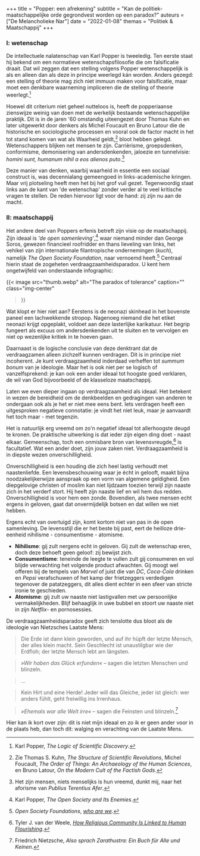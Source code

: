 +++
title    = "Popper: een afrekening"
subtitle = "Kan de politiek-maatschappelijke orde gegrondvest worden op een paradox?"
auteurs  = ["De Melancholieke Nar"]
date     = "2022-01-08"
themas   = "Politiek & Maatschappij"
+++


### I: wetenschap

De intellectuele nalatenschap van Karl Popper is tweeledig. Ten eerste staat hij bekend om een normatieve wetenschapsfilosofie die om falsificatie draait. Dat wil zeggen dat een stelling volgens Popper wetenschappelijk is als en alleen dan als deze in principe weerlegd kán worden. Anders gezegd: een stelling of theorie mag zich niet immuun maken voor falsificatie, maar moet een denkbare waarneming impliceren die de stelling of theorie weerlegt.[^1]

Hoewel dit criterium niet geheel nutteloos is, heeft de popperiaanse zienswijze weinig van doen met de werkelijk bestaande wetenschappelijke praktijk. Dit is in de jaren '60 omstandig uiteengezet door Thomas Kuhn en later uitgewerkt door denkers als Michel Foucault en Bruno Latour die de historische en sociologische processen en vooral ook de factor macht in het tot stand komen van wat als Waarheid geldt,[^2] bloot hebben gelegd. Wetenschappers blijken net mensen te zijn. Carrièrisme, groepsdenken, conformisme, demonisering van andersdenkenden, jaloezie en tunnelvisie: _homini sunt, humanum nihil a eos alienos puto_.[^3]

Deze manier van denken, waarbij waarheid in essentie een sociaal construct is, was decennialang gemeengoed in links-academische kringen. Maar vrij plotseling heeft men het bij het grof vuil gezet. Tegenwoordig staat links aan de kant van 'de wetenschap' zonder verder al te veel kritische vragen te stellen. De reden hiervoor ligt voor de hand: zij zijn nu aan de macht.


### II: maatschappij

Het andere deel van Poppers erfenis betreft zijn visie op de maatschappij. Zijn ideaal is _'de open samenleving'_,[^4] waar niemand minder dan George Soros, gewezen financieel roofridder en thans lieveling van links, het vehikel van zijn internationale filantropische ondernemingen (_kuch_), namelijk _The Open Society Foundation_, naar vernoemd heeft.[^5] Centraal hierin staat de zogeheten verdraagzaamheidsparadox. U kent hem ongetwijfeld van onderstaande infographic:

{{< image
	src="thumb.webp"
	alt="The paradox of tolerance"
	caption=""
	class="img-center"
>}}

Wat klopt er hier niet aan? Eerstens is de neonazi skinhead in het bovenste paneel een lachwekkende stropop. Nagenoeg niemand die het etiket neonazi krijgt opgeplakt, voldoet aan deze lasterlijke karikatuur. Het begrip fungeert als excuus om andersdenkenden uit te sluiten en te vervolgen en niet op wezenlijke kritiek in te hoeven gaan.

Daarnaast is de logische conclusie van deze denktrant dat de verdraagzamen alleen zichzelf kunnen verdragen. Dit is in principe niet incoherent. Je kunt verdraagzaamheid inderdaad verheffen tot _summum bonum_ van je ideologie. Maar het is ook niet per se logisch of vanzelfsprekend: je kan ook een ander ideaal tot hoogste goed verklaren, de wil van God bijvoorbeeld of de klasseloze maatschappij. 

Laten we even dieper ingaan op verdraagzaamheid als ideaal. Het betekent in wezen de bereidheid om de denkbeelden en gedragingen van anderen te ondergaan ook als je het er niet mee eens bent. Iets verdragen heeft een uitgesproken negatieve connotatie: je vindt het niet leuk, maar je aanvaardt het toch maar - met tegenzin. 

Het is natuurlijk erg vreemd om zo'n negatief ideaal tot allerhoogste deugd te kronen. De praktische uitwerking is dat ieder zijn eigen ding doet - naast elkaar. Gemeenschap, toch een onmisbare bron van levensvreugde,[^6] is facultatief. Wat een ander doet, zijn jouw zaken niet. Verdraagzaamheid is in diepste wezen onverschilligheid.

Onverschilligheid is een houding die zich heel lastig verhoudt met naastenliefde. Een levensbeschouwing waar je écht in gelooft, maakt bijna noodzakelijkerwijze aanspraak op een vorm van algemene geldigheid. Een diepgelovige christen of moslim kan niet lijdzaam toezien terwijl zijn naaste zich in het verderf stort. Hij heeft zijn naaste lief en wil hem dus redden. Onverschilligheid is voor hem een zonde. Bovendien, als twee mensen echt ergens in geloven, gaat dat onvermijdelijk botsen en dat willen we niet hebben.

Ergens echt van overtuigd zijn, komt kortom niet van pas in de open samenleving. De levensstijl die er het beste bij past, eert de heilloze drie-eenheid nihilisme - consumentisme - atomisme. 

* **Nihilisme**: gij zult nergens echt in geloven. Gij zult de wetenschap eren, doch deze behoeft geen geloof: zij bewijst zich.
* **Consumentisme**: teneinde de leegte te vullen zult gij consumeren en vol blijde verwachting het volgende product afwachten. Gij moogt wel offeren bij de tempels van _Marvel_ of juist die van _DC_, _Coca-Cola_ drinken en _Pepsi_ verafschuwen of het kamp der frietzeggers verdedigen tegenover de patatzeggers, dit alles dient echter in een sfeer van stricte ironie te geschieden. 
* **Atomisme**: gij zult uw naaste niet lastigvallen met uw persoonlijke vermakelijkheden. Blijf behaaglijk in uwe bubbel en stoort uw naaste niet in zijn _Netflix_- en pornosessies.

De verdraagzaamheidsparadox geeft zich tenslotte dus bloot als de ideologie van Nietzsches Laatste Mens: 

>Die Erde ist dann klein geworden, und auf ihr hüpft der letzte Mensch, der alles klein macht. Sein Geschlecht ist unaustilgbar wie der Erdfloh; der letzte Mensch lebt am längsten.

>_»Wir haben das Glück erfunden«_ – sagen die letzten Menschen und blinzeln.

>...

>Kein Hirt und eine Herde! Jeder will das Gleiche, jeder ist gleich: wer anders fühlt, geht freiwillig ins Irrenhaus.

>_»Ehemals war alle Welt irre«_ – sagen die Feinsten und blinzeln.[^7]

Hier kan ik kort over zijn: dit is niet mijn ideaal en zo ik er geen ander voor in de plaats heb, dan toch dit: walging en verachting van de Laatste Mens.


[^1]: Karl Popper, _The Logic of Scientific Discovery_.
[^2]: Zie Thomas S. Kuhn, _The Structure of Scientific Revolutions_, Michel Foucault, _The Order of Things: An Archaeology of the Human Sciences_, en Bruno Latour, _On the Modern Cult of the Factish Gods_.
[^3]: Het zijn mensen, niets menselijks is hun vreemd, dunkt mij, naar het aforisme van _Publius Terentius Afer_.
[^4]: Karl Popper, _The Open Society and Its Enemies_.
[^5]: _Open Society Foundations_, _[who are we](https://www.opensocietyfoundations.org/who-we-are)_.
[^6]: Tyler J. van der Weele, _[How Religious Community Is Linked to Human Flourishing](https://www.psychologytoday.com/us/blog/human-flourishing/202102/how-religious-community-is-linked-human-flourishing)_.
[^7]: Friedrich Nietzsche, _Also sprach Zarathustra: Ein Buch für Alle und Keinen_.
